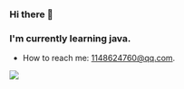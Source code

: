 ### Hi there 👋

### I'm currently learning java.
* How to reach me: 1148624760@qq.com.  
 
![](https://img.shields.io/badge/%E7%BC%96%E8%BE%91%E5%99%A8-VS%20Code-blue) 
[](https://img.shields.io/badge/-C%2B%2B-blue)
[](https://img.shields.io/badge/-Java-blue)
[](https://img.shields.io/badge/-Python-blue)  

<!--
**1148624760/1148624760** is a ✨ _special_ ✨ repository because its `README.md` (this file) appears on your GitHub profile.

Here are some ideas to get you started:

- 🔭 I’m currently working on ...
- 🌱 I’m currently learning ...
- 👯 I’m looking to collaborate on ...
- 🤔 I’m looking for help with ...
- 💬 Ask me about ...
- 📫 How to reach me: ...
- 😄 Pronouns: ...
- ⚡ Fun fact: ...
-->
